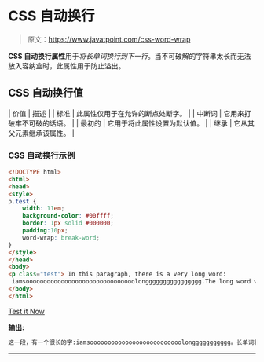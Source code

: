 # CSS 自动换行

> 原文：<https://www.javatpoint.com/css-word-wrap>

**CSS 自动换行属性**用于*将长单词换行到下一行*。当不可破解的字符串太长而无法放入容纳盒时，此属性用于防止溢出。

## CSS 自动换行值

| 价值 | 描述 |
| 标准 | 此属性仅用于在允许的断点处断字。 |
| 中断词 | 它用来打破牢不可破的话语。 |
| 最初的 | 它用于将此属性设置为默认值。 |
| 继承 | 它从其父元素继承该属性。 |

### CSS 自动换行示例

```html
<!DOCTYPE html>
<html>
<head>
<style> 
p.test {
    width: 11em;
    background-color: #00ffff; 
    border: 1px solid #000000;
    padding:10px;
    word-wrap: break-word;
}
</style>
</head>
<body>
<p class="test"> In this paragraph, there is a very long word:
 iamsooooooooooooooooooooooooooooooolongggggggggggggggg.The long word will break and wrap to the next line.</p>
</body>
</html>

```

[Test it Now](https://www.javatpoint.com/oprweb/test.jsp?filename=csswordwrap1)

**输出:**

```html
这一段，有一个很长的字:iamsoooooooooooooooooooooooooolonggggggggggg。长单词将会换行到下一行。

```

* * *